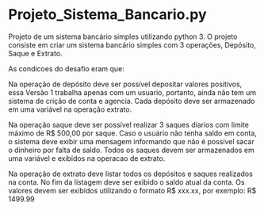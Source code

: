 # Projeto_Sistema_Bancario.py
Projeto de um sistema bancário simples utilizando python 3.
O projeto consiste em criar um sistema bancário simples com 3 operações, Depósito, Saque e Extrato.

As condicoes do desafio eram que: 

Na operação de depósito deve ser possível depositar valores positivos, essa Versão 1 trabalha apenas com um usuario,
portanto, ainda não tem um sistema de crição de conta e agencia.
Cada depósito deve ser armazenado em uma variável na operação extrato.

Na operação saque deve ser possível realizar 3 saques diarios com limite máximo de R$ 500,00 por saque. Caso
o usuário não tenha saldo em conta, o sistema deve exibir uma mensagem informando que não é possivel sacar o 
dinheiro por falta de saldo. Todos os saques devem ser armazenados em uma variável e exibidos na operacao de extrato.

Na operação de extrato deve listar todos os depósitos e saques realizados na conta. No fim da listagem deve ser exibido
o saldo atual da conta.
Os valores devem ser exibidos utilizando o formato R$ xxx.xx, por exemplo: R$ 1499.99
